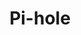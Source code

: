 ---
title: Pi-hole
descripton: "Tutorials on the topic of Pi-hole"
menu:
  sidebar:
    name: Pi-hole
    identifier: pihole
    weight: 300
tags: ["pihole", "linux", "video"]
categories: ["Tutorials", "Video"]
---